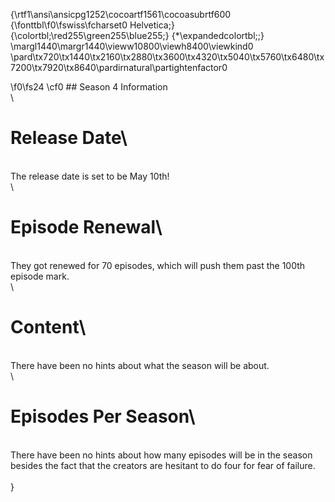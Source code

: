 {\rtf1\ansi\ansicpg1252\cocoartf1561\cocoasubrtf600
{\fonttbl\f0\fswiss\fcharset0 Helvetica;}
{\colortbl;\red255\green255\blue255;}
{\*\expandedcolortbl;;}
\margl1440\margr1440\vieww10800\viewh8400\viewkind0
\pard\tx720\tx1440\tx2160\tx2880\tx3600\tx4320\tx5040\tx5760\tx6480\tx7200\tx7920\tx8640\pardirnatural\partightenfactor0

\f0\fs24 \cf0 ## Season 4 Information\
\
# Release Date\
\
The release date is set to be May 10th!\
\
# Episode Renewal\
\
They got renewed for 70 episodes, which will push them past the 100th episode mark.\
\
# Content\
\
There have been no hints about what the season will be about.\
\
# Episodes Per Season\
\
There have been no hints about how many episodes will be in the season besides the fact that the creators are hesitant to do four for fear of failure.\
\
}
